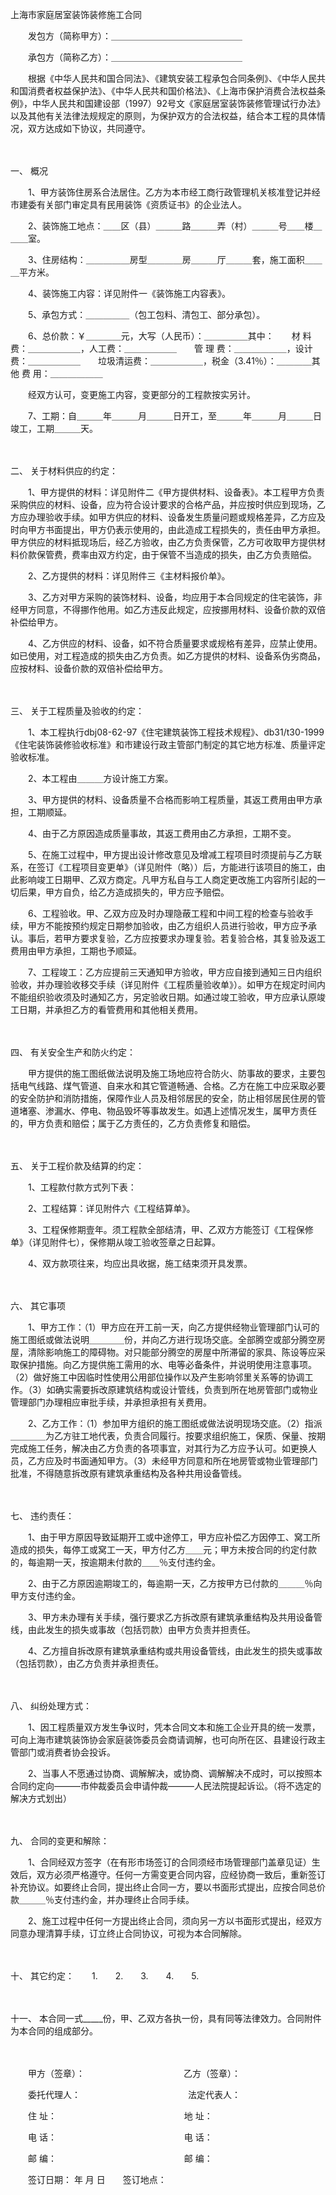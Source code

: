 



上海市家庭居室装饰装修施工合同



 

　　发包方（简称甲方）：＿＿＿＿＿＿＿＿＿＿＿＿＿＿＿　　

　　承包方（简称乙方）：＿＿＿＿＿＿＿＿＿＿＿＿＿＿＿　　

　　根据《中华人民共和国合同法》、《建筑安装工程承包合同条例》、《中华人民共和国消费者权益保护法》、《中华人民共和国价格法》、《上海市保护消费合法权益条例》，中华人民共和国建设部（1997）92号文《家庭居室装饰装修管理试行办法》以及其他有关法律法规规定的原则，为保护双方的合法权益，结合本工程的具体情况，双方达成如下协议，共同遵守。

　　

一、
概况　　

　　1、甲方装饰住房系合法居住。乙方为本市经工商行政管理机关核准登记并经市建委有关部门审定具有民用装饰《资质证书》的企业法人。　　

　　2、装饰施工地点：＿＿区（县）＿＿＿路＿＿＿弄（村）＿＿＿号＿＿楼＿＿＿室。　　

　　3、住房结构：＿＿＿＿＿房型＿＿＿＿房＿＿＿厅＿＿＿套，施工面积＿＿＿平方米。　　

　　4、装饰施工内容：详见附件一《装饰施工内容表》。　　

　　5、承包方式：＿＿＿＿＿（包工包料、清包工、部分承包）。　　

　　6、总价款：￥＿＿＿＿元，大写（人民币）：＿＿＿＿＿其中：　　材 料 费：＿＿＿＿＿＿，人工费：＿＿＿＿＿＿　　管 理 费：＿＿＿＿＿＿，设计费：＿＿＿＿＿＿　　垃圾清运费：＿＿＿＿＿＿，税金（3.41％）：＿＿＿＿其 他 费 用：＿＿＿＿＿＿　　

　　经双方认可，变更施工内容，变更部分的工程款按实另计。　　

　　7、工期：自＿＿＿年＿＿＿月＿＿＿日开工，至＿＿＿年＿＿＿月＿＿＿日竣工，工期＿＿＿天。

　　

二、
关于材料供应的约定：　　

　　1、甲方提供的材料：详见附件二《甲方提供材料、设备表》。本工程甲方负责采购供应的材料、设备，应为符合设计要求的合格产品，并应按时供应到现场，乙方应办理验收手续。如甲方供应的材料、设备发生质量问题或规格差异，乙方应及时向甲方书面提出，甲方仍表示使用的，由此造成工程损失的，责任由甲方承担。甲方供应的材料抵现场后，经乙方验收，由乙方负责保管，乙方可收取甲方提供材料价款保管费，费率由双方约定，由于保管不当造成的损失，由乙方负责赔偿。　　

　　2、乙方提供的材料：详见附件三《主材料报价单》。　　

　　3、乙方对甲方采购的装饰材料、设备，均应用于本合同规定的住宅装饰，非经甲方同意，不得挪作他用。如乙方违反此规定，应按挪用材料、设备价款的双倍补偿给甲方。　　

　　4、乙方供应的材料、设备，如不符合质量要求或规格有差异，应禁止使用。如已使用，对工程造成的损失由乙方负责。如乙方提供的材料、设备系伪劣商品，应按材料、设备价款的双倍补偿给甲方。

　　

三、
关于工程质量及验收的约定：　　

　　1、本工程执行dbj08-62-97《住宅建筑装饰工程技术规程》、db31/t30-1999《住宅装饰装修验收标准》和市建设行政主管部门制定的其它地方标准、质量评定验收标准。　　

　　2、本工程由＿＿＿方设计施工方案。　　

　　3、甲方提供的材料、设备质量不合格而影响工程质量，其返工费用由甲方承担，工期顺延。　　

　　4、由于乙方原因造成质量事故，其返工费用由乙方承担，工期不变。　　

　　5、在施工过程中，甲方提出设计修改意见及增减工程项目时须提前与乙方联系，在签订《工程项目变更单》（详见附件（略））后，方能进行该项目的施工，由此影响竣工日期甲、乙双方商定。凡甲方私自与工人商定更改施工内容所引起的一切后果，甲方自负，给乙方造成损失的，甲方应予赔偿。　　

　　6、工程验收。甲、乙双方应及时办理隐蔽工程和中间工程的检查与验收手续，甲方不能按预约规定日期参加验收，由乙方组织人员进行验收，甲方应予承认。事后，若甲方要求复验，乙方应按要求办理复验。若复验合格，其复验及返工费用由甲方承担，工期也予顺延。　

　　7、工程竣工：乙方应提前三天通知甲方验收，甲方应自接到通知三日内组织验收，并办理验收移交手续（详见附件《工程质量验收单》）。如甲方在规定时间内不能组织验收须及时通知乙方，另定验收日期。如通过竣工验收，甲方应承认原竣工日期，并承担乙方的看管费用和其他相关费用。

　　

四、
有关安全生产和防火约定：　　

　　甲方提供的施工图纸做法说明及施工场地应符合防火、防事故的要求，主要包括电气线路、煤气管道、自来水和其它管道畅通、合格。乙方在施工中应采取必要的安全防护和消防措施，保障作业人员及相邻居民的安全，防止相邻居民住房的管道堵塞、渗漏水、停电、物品毁坏等事故发生。如遇上述情况发生，属甲方责任的，甲方负责和赔偿；属于乙方责任的，乙方负责修复和赔偿。

　　

五、
关于工程价款及结算的约定：　　

　　1、工程款付款方式列下表：　　

　　2、工程结算：详见附件六《工程结算单》。　　

　　3、工程保修期壹年。须工程款全部结清，甲、乙双方方能签订《工程保修单》（详见附件七），保修期从竣工验收签章之日起算。　　

　　4、双方款项往来，均应出具收据，施工结束须开具发票。

　　

六、
其它事项　　

　　1、甲方工作：（1）甲方应在开工前一天，向乙方提供经物业管理部门认可的施工图纸或做法说明＿＿＿＿份，并向乙方进行现场交底。全部腾空或部分腾空房屋，清除影响施工的障碍物。对只能部分腾空的房屋中所滞留的家具、陈设等应采取保护措施。向乙方提供施工需用的水、电等必备条件，并说明使用注意事项。（2）做好施工中因临时性使用公用部位操作以及产生影响邻里关系等的协调工作。（3）如确实需要拆改原建筑结构或设计管线，负责到所在地房管部门或物业管理部门办理相应审批手续，并承担承担有关费用。　　

　　2、乙方工作：（1）参加甲方组织的施工图纸或做法说明现场交底。（2）指派＿＿＿＿为乙方驻工地代表，负责合同履行。按要求组织施工，保质、保量、按期完成施工任务，解决由乙方负责的各项事宜，对其行为乙方应予认可。如更换人员，乙方应及时书面通知甲方。（3）未经甲方同意和所在地房管或物业管理部门批准，不得随意拆改原有建筑承重结构及各种共用设备管线。

　　

七、
违约责任：　　

　　1、由于甲方原因导致延期开工或中途停工，甲方应补偿乙方因停工、窝工所造成的损失，每停工或窝工一天，甲方付乙方＿＿元；甲方未按合同的约定付款的，每逾期一天，按逾期未付款的＿＿％支付违约金。　　

　　2、由于乙方原因逾期竣工的，每逾期一天，乙方按甲方已付款的＿＿＿％向甲方支付违约金。　　

　　3、甲方未办理有关手续，强行要求乙方拆改原有建筑承重结构及共用设备管线，由此发生的损失或事故（包括罚款）由甲方负责并担责任。　　

　　4、乙方擅自拆改原有建筑承重结构或共用设备管线，由此发生的损失或事故（包括罚款），由乙方负责并承担责任。

　　

八、
纠纷处理方式：　　

　　1、因工程质量双方发生争议时，凭本合同文本和施工企业开具的统一发票，可向上海市建筑装饰协会家庭装饰委员会商请调解，也可向所在区、县建设行政主管部门或消费者协会投诉。

　　2、当事人不愿通过协商、调解解决，或协商、调解解决不成时，可以按照本合同约定向―――市仲裁委员会申请仲裁―――人民法院提起诉讼。（将不选定的解决方式划出）

　　

九、
合同的变更和解除：　　

　　1、合同经双方签字（在有形市场签订的合同须经市场管理部门盖章见证）生效后，双方必须严格遵守。任何一方需变更合同内容，应经协商一致后，重新签订补充协议。如要终止合同，提出终止合同一方，要以书面形式提出，应按合同总价款＿＿＿％支付违约金，并办理终止合同手续。

　　2、施工过程中任何一方提出终止合同，须向另一方以书面形式提出，经双方同意办理清算手续，订立终止合同协议，可视为本合同解除。

　　

十、
其它约定：　　1.　　2.　　3.　　4.　　5.

　　

十一、
本合同一式_____份，甲、乙双方各执一份，具有同等法律效力。合同附件为本合同的组成部分。　　

　　

　　甲方（签章）： 　　　　　　　　　　　乙方（签章）：　　

　　委托代理人： 　　　　　　　　　　　　法定代表人：　　

　　住 址： 　　　　　　　　　　　　　　 地 址：　　

　　电 话： 　　　　　　　　　　　　　　 电 话：　　

　　邮 编： 　　　　　　　　　　　　　　 邮 编：　　

　　签订日期： 年 月 日　　签订地点：